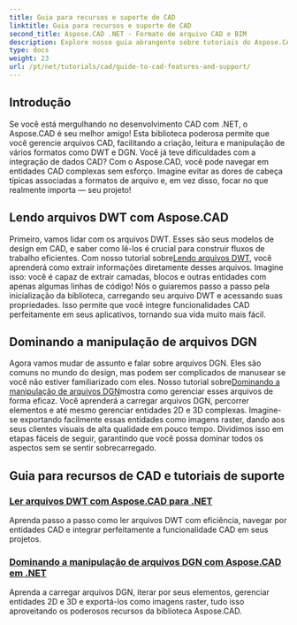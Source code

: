 ```yaml
---
title: Guia para recursos e suporte de CAD
linktitle: Guia para recursos e suporte de CAD
second_title: Aspose.CAD .NET - Formato de arquivo CAD e BIM
description: Explore nosso guia abrangente sobre tutoriais do Aspose.CAD para .NET, perfeito para desenvolvedores que buscam aprimorar seu software com recursos CAD.
type: docs
weight: 23
url: /pt/net/tutorials/cad/guide-to-cad-features-and-support/
---
```

## Introdução

Se você está mergulhando no desenvolvimento CAD com .NET, o Aspose.CAD é seu melhor amigo! Esta biblioteca poderosa permite que você gerencie arquivos CAD, facilitando a criação, leitura e manipulação de vários formatos como DWT e DGN. Você já teve dificuldades com a integração de dados CAD? Com o Aspose.CAD, você pode navegar em entidades CAD complexas sem esforço. Imagine evitar as dores de cabeça típicas associadas a formatos de arquivo e, em vez disso, focar no que realmente importa — seu projeto!

## Lendo arquivos DWT com Aspose.CAD

Primeiro, vamos lidar com os arquivos DWT. Esses são seus modelos de design em CAD, e saber como lê-los é crucial para construir fluxos de trabalho eficientes. Com nosso tutorial sobre[Lendo arquivos DWT](./read-dwt-files/), você aprenderá como extrair informações diretamente desses arquivos. Imagine isso: você é capaz de extrair camadas, blocos e outras entidades com apenas algumas linhas de código! Nós o guiaremos passo a passo pela inicialização da biblioteca, carregando seu arquivo DWT e acessando suas propriedades. Isso permite que você integre funcionalidades CAD perfeitamente em seus aplicativos, tornando sua vida muito mais fácil.

## Dominando a manipulação de arquivos DGN

 Agora vamos mudar de assunto e falar sobre arquivos DGN. Eles são comuns no mundo do design, mas podem ser complicados de manusear se você não estiver familiarizado com eles. Nosso tutorial sobre[Dominando a manipulação de arquivos DGN](./mastering-dgn-file-manipulation/)mostra como gerenciar esses arquivos de forma eficaz. Você aprenderá a carregar arquivos DGN, percorrer elementos e até mesmo gerenciar entidades 2D e 3D complexas. Imagine-se exportando facilmente essas entidades como imagens raster, dando aos seus clientes visuais de alta qualidade em pouco tempo. Dividimos isso em etapas fáceis de seguir, garantindo que você possa dominar todos os aspectos sem se sentir sobrecarregado.

## Guia para recursos de CAD e tutoriais de suporte
### [Ler arquivos DWT com Aspose.CAD para .NET](./read-dwt-files/)
Aprenda passo a passo como ler arquivos DWT com eficiência, navegar por entidades CAD e integrar perfeitamente a funcionalidade CAD em seus projetos.
### [Dominando a manipulação de arquivos DGN com Aspose.CAD em .NET](./mastering-dgn-file-manipulation/)
Aprenda a carregar arquivos DGN, iterar por seus elementos, gerenciar entidades 2D e 3D e exportá-los como imagens raster, tudo isso aproveitando os poderosos recursos da biblioteca Aspose.CAD.